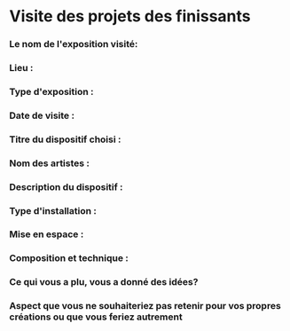 # Visite des projets des finissants
 
### Le nom de l'exposition visité:

 
### Lieu : 



### Type d'exposition :


 
### Date de visite :



### Titre du dispositif choisi : 

 
### Nom des artistes : 


### Description du dispositif : 


### Type d'installation : 


### Mise en espace :
 


### Composition et technique :




 
### Ce qui vous a plu, vous a donné des idées?


 
### Aspect que vous ne souhaiteriez pas retenir pour vos propres créations ou que vous feriez autrement	


 
